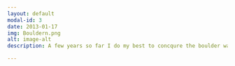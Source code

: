 ```yaml
---
layout: default
modal-id: 3
date: 2013-01-17
img: Bouldern.png
alt: image-alt
description: A few years so far I do my best to concqure the boulder wall.

---
```

